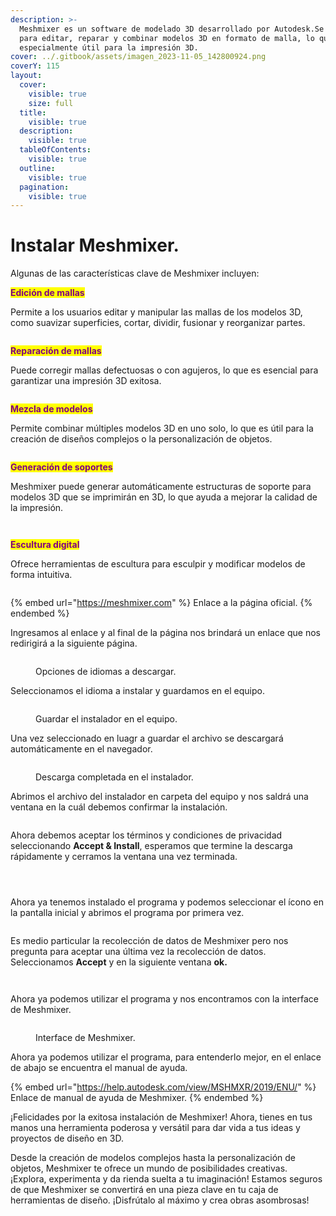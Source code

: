 ```yaml
---
description: >-
  Meshmixer es un software de modelado 3D desarrollado por Autodesk.Se utiliza
  para editar, reparar y combinar modelos 3D en formato de malla, lo que lo hace
  especialmente útil para la impresión 3D.
cover: ../.gitbook/assets/imagen_2023-11-05_142800924.png
coverY: 115
layout:
  cover:
    visible: true
    size: full
  title:
    visible: true
  description:
    visible: true
  tableOfContents:
    visible: true
  outline:
    visible: true
  pagination:
    visible: true
---
```


# Instalar Meshmixer.

Algunas de las características clave de Meshmixer incluyen:

<mark style="color:purple;">**Edición de mallas**</mark>

Permite a los usuarios editar y manipular las mallas de los modelos 3D, como suavizar superficies, cortar, dividir, fusionar y reorganizar partes.

<figure><img src="../.gitbook/assets/image (139).png" alt=""><figcaption></figcaption></figure>

<mark style="color:purple;">**Reparación de mallas**</mark>

Puede corregir mallas defectuosas o con agujeros, lo que es esencial para garantizar una impresión 3D exitosa.

<figure><img src="../.gitbook/assets/image (7).png" alt=""><figcaption></figcaption></figure>

<mark style="color:purple;">**Mezcla de modelos**</mark>

Permite combinar múltiples modelos 3D en uno solo, lo que es útil para la creación de diseños complejos o la personalización de objetos.

<figure><img src="../.gitbook/assets/image (6) (1).png" alt=""><figcaption></figcaption></figure>

<mark style="color:purple;">**Generación de soportes**</mark>

Meshmixer puede generar automáticamente estructuras de soporte para modelos 3D que se imprimirán en 3D, lo que ayuda a mejorar la calidad de la impresión.

<div>

<figure><img src="../.gitbook/assets/imagen_2023-11-05_142738806 (1).png" alt=""><figcaption></figcaption></figure>

 

<figure><img src="../.gitbook/assets/imagen_2023-11-05_142004542.png" alt=""><figcaption></figcaption></figure>

</div>

<mark style="color:purple;">**Escultura digital**</mark>

Ofrece herramientas de escultura para esculpir y modificar modelos de forma intuitiva.

<figure><img src="../.gitbook/assets/image (4) (1) (1).png" alt=""><figcaption></figcaption></figure>

{% embed url="https://meshmixer.com" %}
Enlace a la página oficial.
{% endembed %}

Ingresamos al enlace y al final de la página nos brindará un enlace que nos redirigirá a la siguiente página.

<figure><img src="../.gitbook/assets/image (5) (1).png" alt=""><figcaption><p>Opciones de idiomas a descargar.</p></figcaption></figure>

Seleccionamos el idioma a instalar y guardamos en el equipo.

<figure><img src="../.gitbook/assets/image (1) (1) (1).png" alt=""><figcaption><p>Guardar el instalador en el equipo.</p></figcaption></figure>

Una vez seleccionado en luagr a guardar el archivo se descargará automáticamente en el navegador.

<figure><img src="../.gitbook/assets/image (2) (1) (1).png" alt=""><figcaption><p>Descarga completada en el instalador.</p></figcaption></figure>

Abrimos el archivo del instalador en carpeta del equipo y nos saldrá una ventana en la cuál debemos confirmar la instalación.

<figure><img src="../.gitbook/assets/Captura de pantalla 2023-11-05 135751.png" alt=""><figcaption></figcaption></figure>

Ahora debemos aceptar los términos y condiciones de privacidad seleccionando **Accept & Install**, esperamos que termine la descarga rápidamente y cerramos la ventana una vez terminada.



<div data-full-width="true">

<figure><img src="../.gitbook/assets/Captura de pantalla 2023-11-05 135802.png" alt=""><figcaption></figcaption></figure>

 

<figure><img src="../.gitbook/assets/Captura de pantalla 2023-11-05 135812.png" alt=""><figcaption></figcaption></figure>

 

<figure><img src="../.gitbook/assets/imagen_2023-11-05_135924046.png" alt=""><figcaption></figcaption></figure>

</div>

Ahora ya tenemos instalado el programa y podemos seleccionar el ícono en la pantalla inicial y abrimos el programa por primera vez.

<figure><img src="../.gitbook/assets/image (3) (1) (1).png" alt=""><figcaption></figcaption></figure>

Es medio particular la recolección de datos de Meshmixer pero nos pregunta para aceptar una última vez la recolección de datos. Seleccionamos **Accept** y en la siguiente ventana **ok.**

<div>

<figure><img src="../.gitbook/assets/Captura de pantalla 2023-11-05 140024.png" alt=""><figcaption></figcaption></figure>

 

<figure><img src="../.gitbook/assets/Captura de pantalla 2023-11-05 140034.png" alt=""><figcaption></figcaption></figure>

</div>

Ahora ya podemos utilizar el programa y nos encontramos con la interface de Meshmixer.

<figure><img src="../.gitbook/assets/imagen_2023-11-05_140122450.png" alt=""><figcaption><p>Interface de Meshmixer.</p></figcaption></figure>

Ahora ya podemos utilizar el programa, para entenderlo mejor, en el enlace de abajo se encuentra el manual de ayuda.

{% embed url="https://help.autodesk.com/view/MSHMXR/2019/ENU/" %}
Enlace de manual de ayuda de Meshmixer.
{% endembed %}

¡Felicidades por la exitosa instalación de Meshmixer! Ahora, tienes en tus manos una herramienta poderosa y versátil para dar vida a tus ideas y proyectos de diseño en 3D.

Desde la creación de modelos complejos hasta la personalización de objetos, Meshmixer te ofrece un mundo de posibilidades creativas. ¡Explora, experimenta y da rienda suelta a tu imaginación! Estamos seguros de que Meshmixer se convertirá en una pieza clave en tu caja de herramientas de diseño. ¡Disfrútalo al máximo y crea obras asombrosas!
